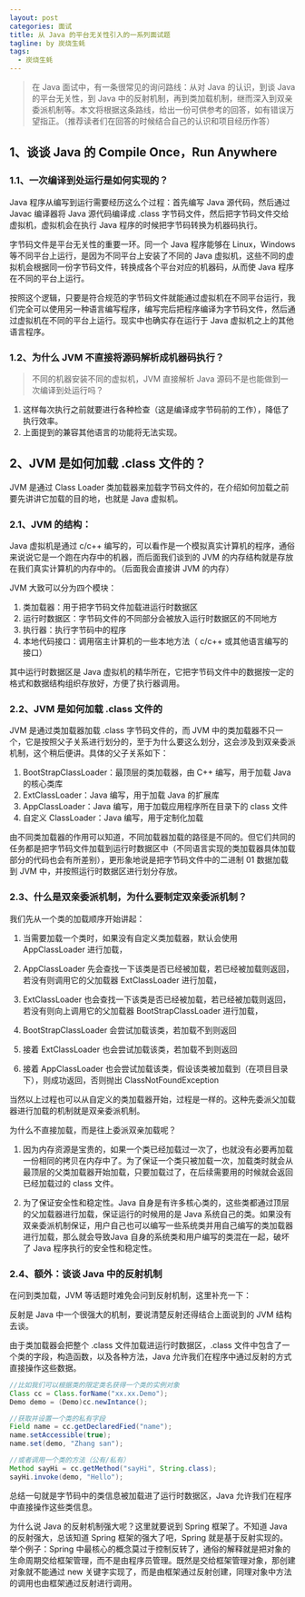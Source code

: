 ```yaml
---
layout: post
categories: 面试
title: 从 Java 的平台无关性引入的一系列面试题
tagline: by 炭烧生蚝
tags:
  - 炭烧生蚝
---
```


> 在 Java 面试中，有一条很常见的询问路线：从对 Java 的认识，到谈 Java 的平台无关性，到 Java 中的反射机制，再到类加载机制，继而深入到双亲委派机制等。本文将根据这条路线，给出一份可供参考的回答，如有错误万望指正。（推荐读者们在回答的时候结合自己的认识和项目经历作答）

<!--more-->

## 1、谈谈 Java 的 Compile Once，Run Anywhere

### 1.1、一次编译到处运行是如何实现的？

Java 程序从编写到运行需要经历这么个过程：首先编写 Java 源代码，然后通过 Javac 编译器将 Java 源代码编译成 .class 字节码文件，然后把字节码文件交给虚拟机，虚拟机会在执行 Java 程序的时候把字节码转换为机器码执行。

字节码文件是平台无关性的重要一环。同一个 Java 程序能够在 Linux，Windows 等不同平台上运行，是因为不同平台上安装了不同的 Java 虚拟机，这些不同的虚拟机会根据同一份字节码文件，转换成各个平台对应的机器码，从而使 Java 程序在不同的平台上运行。

按照这个逻辑，只要是符合规范的字节码文件就能通过虚拟机在不同平台运行，我们完全可以使用另一种语言编写程序，编写完后把程序编译为字节码文件，然后通过虚拟机在不同的平台上运行。现实中也确实存在运行于 Java 虚拟机之上的其他语言程序。

### 1.2、为什么 JVM 不直接将源码解析成机器码执行？

> 不同的机器安装不同的虚拟机，JVM 直接解析 Java 源码不是也能做到一次编译到处运行吗？

1. 这样每次执行之前就要进行各种检查（这是编译成字节码前的工作），降低了执行效率。
2. 上面提到的兼容其他语言的功能将无法实现。

## 2、JVM 是如何加载 .class 文件的？

JVM 是通过 Class Loader 类加载器来加载字节码文件的，在介绍如何加载之前要先讲讲它加载的目的地，也就是 Java 虚拟机。

### 2.1、JVM 的结构：

Java 虚拟机是通过 c/c++ 编写的，可以看作是一个模拟真实计算机的程序，通俗来说说它是一个跑在内存中的机器，而后面我们谈到的 JVM 的内存结构就是存放在我们真实计算机的内存中的。（后面我会直接讲 JVM 的内存）

JVM 大致可以分为四个模块：
1. 类加载器：用于把字节码文件加载进运行时数据区
2. 运行时数据区：字节码文件的不同部分会被放入运行时数据区的不同地方
3. 执行器：执行字节码中的程序
4. 本地代码接口：调用宿主计算机的一些本地方法（ c/c++ 或其他语言编写的接口）

其中运行时数据区是 Java 虚拟机的精华所在，它把字节码文件中的数据按一定的格式和数据结构组织存放好，方便了执行器调用。

### 2.2、JVM 是如何加载 .class 文件的

JVM 是通过类加载器加载 .class 字节码文件的，而 JVM 中的类加载器不只一个，它是按照父子关系进行划分的，至于为什么要这么划分，这会涉及到双亲委派机制，这个稍后便讲。具体的父子关系如下：
1. BootStrapClassLoader：最顶层的类加载器，由 C++ 编写，用于加载 Java 的核心类库
2. ExtClassLoader：Java 编写，用于加载 Java 的扩展库
3. AppClassLoader：Java 编写，用于加载应用程序所在目录下的 class 文件
4. 自定义 ClassLoader：Java 编写，用于定制化加载

由不同类加载器的作用可以知道，不同加载器加载的路径是不同的。但它们共同的任务都是把字节码文件加载到运行时数据区中（不同语言实现的类加载器具体加载部分的代码也会有所差别），更形象地说是把字节码文件中的二进制 01 数据加载到 JVM 中，并按照运行时数据区进行划分存放。

### 2.3、什么是双亲委派机制，为什么要制定双亲委派机制？

我们先从一个类的加载顺序开始讲起：
1. 当需要加载一个类时，如果没有自定义类加载器，默认会使用 AppClassLoader 进行加载，

2. AppClassLoader 先会查找一下该类是否已经被加载，若已经被加载则返回，若没有则调用它的父加载器 ExtClassLoader 进行加载，

3. ExtClassLoader 也会查找一下该类是否已经被加载，若已经被加载则返回，若没有则向上调用它的父加载器 BootStrapClassLoader 进行加载，

4. BootStrapClassLoader 会尝试加载该类，若加载不到则返回

5. 接着 ExtClassLoader 也会尝试加载该类，若加载不到则返回

6. 接着 AppClassLoader 也会尝试加载该类，假设该类被加载到（在项目目录下），则成功返回，否则抛出 ClassNotFoundException

当然以上过程也可以从自定义的类加载器开始，过程是一样的。这种先委派父加载器进行加载的机制就是双亲委派机制。

为什么不直接加载，而是往上委派双亲加载呢？

1. 因为内存资源是宝贵的，如果一个类已经加载过一次了，也就没有必要再加载一份相同的拷贝在内存中了。为了保证一个类只被加载一次，加载类时就会从最顶层的父类加载器开始加载，只要加载过了，在后续需要用的时候就会返回已经加载过的 class 文件。

2. 为了保证安全性和稳定性。Java 自身是有许多核心类的，这些类都通过顶层的父加载器进行加载，保证运行的时候用的是 Java 系统自己的类。如果没有双亲委派机制保证，用户自己也可以编写一些系统类并用自己编写的类加载器进行加载，那么就会导致Java 自身的系统类和用户编写的类混在一起，破坏了 Java 程序执行的安全性和稳定性。

### 2.4、额外：谈谈 Java 中的反射机制

在问到类加载，JVM 等话题时难免会问到反射机制，这里补充一下：

反射是 Java 中一个很强大的机制，要说清楚反射还得结合上面说到的 JVM 结构去谈。

由于类加载器会把整个 .class 文件加载进运行时数据区，.class 文件中包含了一个类的字段，构造函数，以及各种方法，Java 允许我们在程序中通过反射的方式直接操作这些数据。

```java
//比如我们可以根据类的限定类名获得一个类的实例对象
Class cc = Class.forName("xx.xx.Demo");
Demo demo = (Demo)cc.newIntance();

//获取并设置一个类的私有字段
Field name = cc.getDeclaredFied("name");
name.setAccessible(true);
name.set(demo, "Zhang san");

//或者调用一个类的方法（公有/私有）
Method sayHi = cc.getMethod("sayHi", String.class);
sayHi.invoke(demo, "Hello");
```

总结一句就是字节码中的类信息被加载进了运行时数据区，Java 允许我们在程序中直接操作这些类信息。

为什么说 Java 的反射机制强大呢？这里就要说到 Spring 框架了。不知道 Java 的反射强大，总该知道 Spring 框架的强大了吧，Spring 就是基于反射实现的。举个例子：Spring 中最核心的概念莫过于控制反转了，通俗的解释就是把对象的生命周期交给框架管理，而不是由程序员管理。既然是交给框架管理对象，那创建对象就不能通过 new 关键字实现了，而是由框架通过反射创建，同理对象中方法的调用也由框架通过反射进行调用。
